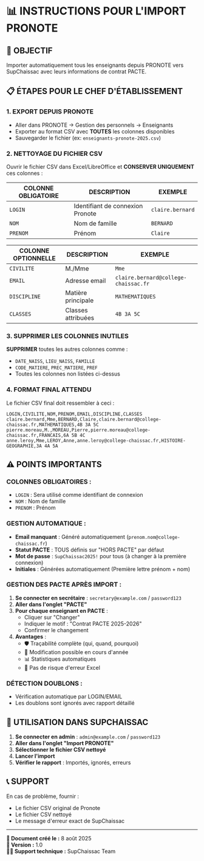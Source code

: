# 📊 INSTRUCTIONS POUR L'IMPORT PRONOTE

## 🎯 OBJECTIF
Importer automatiquement tous les enseignants depuis PRONOTE vers SupChaissac avec leurs informations de contrat PACTE.

## 📋 ÉTAPES POUR LE CHEF D'ÉTABLISSEMENT

### 1. **EXPORT DEPUIS PRONOTE**
- Aller dans PRONOTE → Gestion des personnels → Enseignants
- Exporter au format CSV avec **TOUTES** les colonnes disponibles
- Sauvegarder le fichier (ex: `enseignants-pronote-2025.csv`)

### 2. **NETTOYAGE DU FICHIER CSV**
Ouvrir le fichier CSV dans Excel/LibreOffice et **CONSERVER UNIQUEMENT** ces colonnes :

| **COLONNE OBLIGATOIRE** | **DESCRIPTION** | **EXEMPLE** |
|-------------------------|-----------------|-------------|
| `LOGIN` | Identifiant de connexion Pronote | `claire.bernard` |
| `NOM` | Nom de famille | `BERNARD` |
| `PRENOM` | Prénom | `Claire` |

| **COLONNE OPTIONNELLE** | **DESCRIPTION** | **EXEMPLE** |
|-------------------------|-----------------|-------------|
| `CIVILITE` | M./Mme | `Mme` |
| `EMAIL` | Adresse email | `claire.bernard@college-chaissac.fr` |
| `DISCIPLINE` | Matière principale | `MATHEMATIQUES` |
| `CLASSES` | Classes attribuées | `4B 3A 5C` |

### 3. **SUPPRIMER LES COLONNES INUTILES**
**SUPPRIMER** toutes les autres colonnes comme :
- `DATE_NAISS`, `LIEU_NAISS`, `FAMILLE`
- `CODE_MATIERE`, `PREC_MATIERE`, `PREF`
- Toutes les colonnes non listées ci-dessus

### 4. **FORMAT FINAL ATTENDU**
Le fichier CSV final doit ressembler à ceci :

```csv
LOGIN,CIVILITE,NOM,PRENOM,EMAIL,DISCIPLINE,CLASSES
claire.bernard,Mme,BERNARD,Claire,claire.bernard@college-chaissac.fr,MATHEMATIQUES,4B 3A 5C
pierre.moreau,M.,MOREAU,Pierre,pierre.moreau@college-chaissac.fr,FRANCAIS,6A 5B 4C
anne.leroy,Mme,LEROY,Anne,anne.leroy@college-chaissac.fr,HISTOIRE-GEOGRAPHIE,3A 4A 5A
```

## ⚠️ POINTS IMPORTANTS

### **COLONNES OBLIGATOIRES :**
- `LOGIN` : Sera utilisé comme identifiant de connexion
- `NOM` : Nom de famille
- `PRENOM` : Prénom

### **GESTION AUTOMATIQUE :**
- **Email manquant** : Généré automatiquement (`prenom.nom@college-chaissac.fr`)
- **Statut PACTE** : TOUS définis sur "HORS PACTE" par défaut
- **Mot de passe** : `SupChaissac2025!` pour tous (à changer à la première connexion)
- **Initiales** : Générées automatiquement (Première lettre prénom + nom)

### **GESTION DES PACTE APRÈS IMPORT :**
1. **Se connecter en secrétaire** : `secretary@example.com` / `password123`
2. **Aller dans l'onglet "PACTE"**
3. **Pour chaque enseignant en PACTE** :
   - Cliquer sur "Changer"
   - Indiquer le motif : "Contrat PACTE 2025-2026"
   - Confirmer le changement
4. **Avantages** :
   - 🛡️ Traçabilité complète (qui, quand, pourquoi)
   - 🔄 Modification possible en cours d'année
   - 📊 Statistiques automatiques
   - 🚫 Pas de risque d'erreur Excel

### **DÉTECTION DOUBLONS :**
- Vérification automatique par LOGIN/EMAIL
- Les doublons sont ignorés avec rapport détaillé

## 🚀 UTILISATION DANS SUPCHAISSAC

1. **Se connecter en admin** : `admin@example.com` / `password123`
2. **Aller dans l'onglet "Import PRONOTE"**
3. **Sélectionner le fichier CSV nettoyé**
4. **Lancer l'import**
5. **Vérifier le rapport** : Importés, ignorés, erreurs

## 📞 SUPPORT
En cas de problème, fournir :
- Le fichier CSV original de Pronote
- Le fichier CSV nettoyé
- Le message d'erreur exact de SupChaissac

---
**📅 Document créé le :** 8 août 2025  
**🔄 Version :** 1.0  
**👨‍💻 Support technique :** SupChaissac Team
